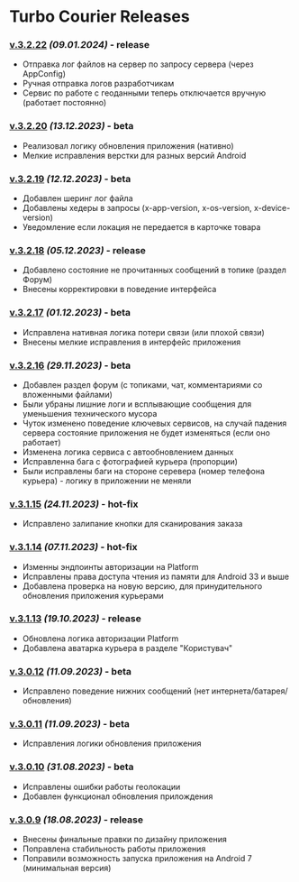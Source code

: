 # Turbo Courier Releases

### [v.3.2.22](https://github.com/melnikovae87/turbo_courier/releases/download/3.2.22/turbo-app-release-3.2.22-09-01-2024.apk) _(09.01.2024)_ - release
  - Отправка лог файлов на сервер по запросу сервера (через AppConfig)
  - Ручная отправка логов разработчикам
  - Сервис по работе с геоданными теперь отключается вручную (работает постоянно)

### [v.3.2.20](https://github.com/melnikovae87/turbo_courier/releases/download/3.2.20/turbo-app-release-3.2.20-13-12-2023.apk) _(13.12.2023)_ - beta
  - Реализовал логику обновления приложения (нативно)
  - Мелкие исправления верстки для разных версий Android

### [v.3.2.19](https://github.com/melnikovae87/turbo_courier/releases/download/3.2.19/turbo-app-release-3.2.19-12-12-2023.apk) _(12.12.2023)_ - beta
  - Добавлен шеринг лог файла
  - Добавлены хедеры в запросы (x-app-version, x-os-version, x-device-version)
  - Уведомление если локация не передается в карточке товара

### [v.3.2.18](https://github.com/melnikovae87/turbo_courier/releases/download/3.2.18/turbo-app-release-3.2.18-05-12-2023.apk) _(05.12.2023)_ - release
  - Добавлено состояние не прочитанных сообщений в топике (раздел Форум)
  - Внесены корректировки в поведение интерфейса

### [v.3.2.17](https://github.com/melnikovae87/turbo_courier/releases/download/3.2.17/turbo-app-release-3.2.17-01-12-2023.apk) _(01.12.2023)_ - beta
  - Исправлена нативная логика потери связи (или плохой связи)
  - Внесены мелкие исправления в интерфейс приложения

### [v.3.2.16](https://github.com/melnikovae87/turbo_courier/releases/download/3.2.16/turbo-app-release-3.2.16-29-11-2023.apk) _(29.11.2023)_ - beta
  - Добавлен раздел форум (с топиками, чат, комментариями со вложенными файлами)
  - Были убраны лишние логи и всплывающие сообщения для уменьшения технического мусора
  - Чуток изменено поведение ключевых сервисов, на случай падения сервера состояние приложения не будет изменяться (если оно работает)
  - Изменена логика сервиса с автообновлением данных
  - Исправленна бага с фотографией курьера (пропорции)
  - Были исправлены баги на стороне серевера (номер телефона курьера) - логику в приложении не меняли

### [v.3.1.15](https://github.com/melnikovae87/turbo_courier/releases/download/3.1.15/turbo-app-release-3.1.15-24-11-2023.apk) _(24.11.2023)_ - hot-fix
  - Исправлено залипание кнопки для сканирования заказа

### [v.3.1.14](https://github.com/melnikovae87/turbo_courier/releases/download/3.1.14/turbo-app-release-3.1.14-07-11-2023.apk) _(07.11.2023)_ - hot-fix
  - Изменны эндпоинты авторизации на Platform
  - Исправлены права доступа чтения из памяти для Android 33 и выше
  - Добавлена проверка на новую версию, для принудительного обновления приложения курьерами

### [v.3.1.13](https://github.com/melnikovae87/turbo_courier/releases/download/3.1.13/turbo-app-release-3.1.13-19-10-2023.apk) _(19.10.2023)_ - release
  - Обновлена логика авторизации Platform
  - Добавлена аватарка курьера в разделе "Користувач"

### [v.3.0.12](https://github.com/melnikovae87/turbo_courier/releases/download/3.0.12/turbo-app-release-3.0.12-06-09-2023.apk) _(11.09.2023)_ - beta
  - Исправлено поведение нижних сообщений (нет интернета/батарея/обновления)

### [v.3.0.11](https://github.com/melnikovae87/turbo_courier/releases/download/3.0.11/turbo-app-release-3.0.11-06-09-2023.apk) _(11.09.2023)_ - beta
  - Исправления логики обновления приложения

### [v.3.0.10](https://github.com/melnikovae87/turbo_courier/releases/download/3.0.10/turbo-app-release-3.0.10-31-08-2023.apk) _(31.08.2023)_ - beta
  - Исправлены ошибки работы геолокации
  - Добавлен функционал обновления прилождения

### [v.3.0.9](https://github.com/melnikovae87/turbo_courier/releases/download/release/turbo-app-release-3.0.9-18-08-2023.apk) _(18.08.2023)_ - release
  - Внесены финальные правки по дизайну приложения
  - Поправлена стабильность работы приложения
  - Поправили возможность запуска приложения на Android 7 (минимальная версия)
